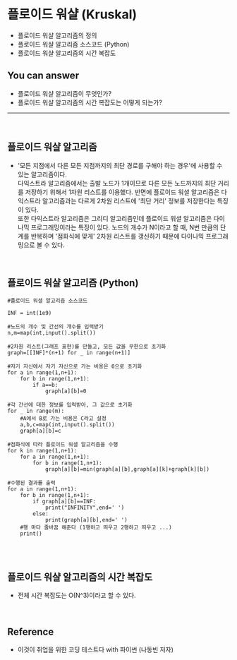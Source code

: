 # 플로이드 워샬 (Kruskal)
- 플로이드 워샬 알고리즘의 정의
- 플로이드 워샬 알고리즘 소스코드 (Python)
- 플로이드 워샬 알고리즘의 시간 복잡도


## You can answer
- 플로이드 워샬 알고리즘이 무엇인가?
- 플로이드 워샬 알고리즘의 시간 복잡도는 어떻게 되는가?
-----------------------

</br>


## 플로이드 워샬 알고리즘
- '모든 지점에서 다른 모든 지점까지의 최단 경로를 구해야 하는 경우'에 사용할 수 있는 알고리즘이다. </br>
다익스트라 알고리즘에서는 출발 노드가 1개이므로 다른 모든 노드까지의 최단 거리를 저장하기 위해서 1차원 리스트를 이용했다. 반면에 플로이드 워셜 알고리즘은 다익스트라 알고리즘과는 다르게 2차원 리스트에 '최단 거리' 정보를 저장한다는 특징이 있다.</br>
또한 다익스트라 알고리즘은 그리디 알고리즘인데 플로이드 워셜 알고리즘은 다이나믹 프로그래밍이라는 특징이 있다. 노드의 개수가 N이라고 할 때, N번 만큼의 단계를 반복하며 '점화식에 맞게' 2차원 리스트를 갱신하기 때문에 다이나믹 프로그래밍으로 볼 수 있다. 

</br>


## 플로이드 워샬 알고리즘 (Python)
```
#플로이드 워셜 알고리즘 소스코드

INF = int(1e9)

#노드의 개수 및 간선의 개수를 입력받기
n,m=map(int,input().split())

#2차원 리스트(그래프 표현)를 만들고, 모든 값을 무한으로 초기화
graph=[[INF]*(n+1) for _ in range(n+1)]

#자기 자신에서 자기 자신으로 가는 비용은 0으로 초기화
for a in range(1,n+1):
    for b in range(1,n+1):
        if a==b:
            graph[a][b]=0

#각 간선에 대한 정보를 입력받아, 그 값으로 초기화
for _ in range(m):
    #A에서 B로 가는 비용은 C라고 설정
    a,b,c=map(int,input().split())
    graph[a][b]=c

#점화식에 따라 플로이드 워셜 알고리즘을 수행
for k in range(1,n+1):
    for a in range(1,n+1):
        for b in range(1,n+1):
            graph[a][b]=min(graph[a][b],graph[a][k]+graph[k][b])

#수행된 결과를 출력
for a in range(1,n+1):
    for b in range(1,n+1):
        if graph[a][b]==INF:
            print("INFINITY",end=' ')
        else:
            print(graph[a][b],end=' ')
    #행 마다 줄바꿈 해준다 (1행하고 띄우고 2행하고 띄우고 ...)
    print()
            
```

</br>

## 플로이드 워샬 알고리즘의 시간 복잡도
- 전체 시간 복잡도는 O(N^3)이라고 할 수 있다.

<br/>

## Reference
- 이것이 취업을 위한 코딩 테스트다 with 파이썬 (나동빈 저자)




